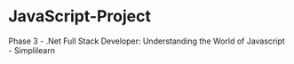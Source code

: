 # JavaScript-Project
Phase 3 - .Net Full Stack Developer: Understanding the World of Javascript - Simplilearn
